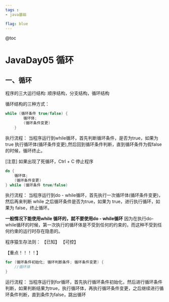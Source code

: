 ```yaml
---
tags : 
- java基础

flag: blue
---
```


@toc


# JavaDay05 循环

## 一、循环
  程序的三大运行结构:
      顺序结构，分支结构，循环结构
    
循环结构的三种方式：
```JAVA
while (循环条件 true/false) {
        循环体;
        (循环条件变更)
    }
```

执行流程：
    当程序运行到while循环，首先判断循环条件，是否为true，如果为true 执行循环体(循环条件变更),然后回到循环条件判断，直到循环条件为假false的时候，循环终止。
    
[注意]
    如果出现了死循环，Ctrl + C 停止程序
```java
do {
    循环体;
    (循环条件变更)
} while (循环条件 true/false)
```

  执行流程：
      当程序运行到do - while循环，首先执行一次循环体(循环条件变更)，然后再来判断 while 之后循环条件是否为true，如果为 true，进行执行循环，如果为 false，终止循环。

  **一般情况下能使用while 循环的，就不要使用do - while循环**
  因为在执行do-while循环的时候，第一次执行的循环体是不受到任何的约束的，而这种不受到任何约束的运行时存在隐患的。

  程序猿生存法则：
      【已知】  【可控】

  【重点！！！！】
```java
for (循环条件初始化; 循环判断条件; 循环条件变更) {
    //循环体
} 
```
  运行流程：
      当程序运行到for循环，首先执行循环条件初始化，然后进行循环条件判断，如果判断结果为true，执行循环体，再执行循环条件变更，之后继续进行循环条件判断，直到条件为false，跳出循环
      